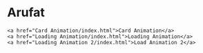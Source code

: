 # Arufat

  <div class="hero">
    
    <a href="Card Animation/index.html">Card Animation</a>
    <a href="Loading Animation/index.html">Loading Animation</a>
    <a href="Loading Animation 2/index.html">Load Animation 2</a>
    
    
    
